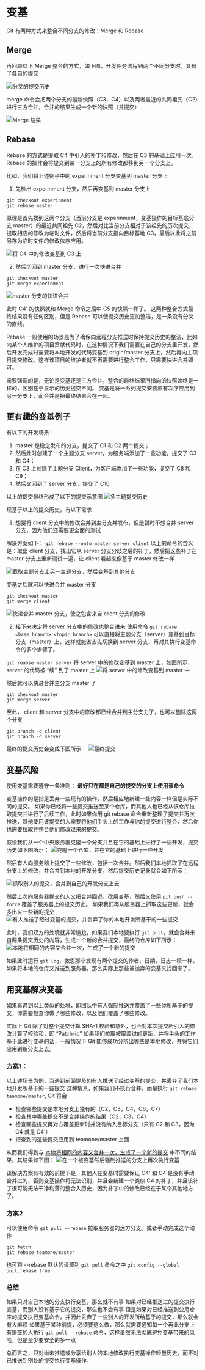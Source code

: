 # 变基

Git 有两种方式来整合不同分支的修改：Merge 和 Rebase

## Merge

再回顾以下 Merge 整合的方式，如下图，开发任务流程到两个不同分支时，又有了各自的提交

![分叉的提交历史](../0-Resource/Picture/3-6-1.png)

merge 命令会把两个分支的最新快照（C3，C4）以及两者最近的共同祖先（C2）进行三方合并，合并的结果生成一个新的快照（并提交）

![Merge 结果](../0-Resource/Picture/3-6-2.png)

## Rebase

Rebase 的方式是提取 C4 中引入的补丁和修改，然后在 C3 的基础上应用一次。
Rebase 的操作会将提交到某一分支上的所有修改都移到另一个分支上。

比如，我们将上述例子中的 experinment 分支变基到 master 分支上

1. 先检出 experinment 分支，然后再变基到 master 分支上
```
git checkout experinment
git rebase master
```

原理是首先找到这两个分支（当前分支是 experinment，变基操作的目标基底分支 master）的最近共同祖先 C2，然后对比当前分支相对于该祖先的历次提交，提取相应的修改为临时文件，然后将当前分支指向目标基地 C3，最后以此将之前另存为临时文件的修改依序应用。

![将 C4 中的修改变基到 C3 上](../0-Resource/Picture/3-6-3.png)

2. 然后切回到 master 分支，进行一次快进合并

```
git checkout master
git merge experinment
```

![master 分支的快进合并](../0-Resource/Picture/3-6-4.png)

此时 C4' 的快照就和 Merge 命令之后中 C5 的快照一样了。
这两种整合方式最终结果没有任何区别，但是 Rebase 可以使提交历史更加整洁，是一条没有分叉的直线。

Rebase 一般使用的场景是为了确保向远程分支推送时保持提交历史的整洁，比如向某个人维护的项目贡献代码时，在这种情况下我们需要在自己的分支里开发，然后开发完成时需要将本地开发的代码变基到 origin/master 分支上，然后再向主项目提交修改。这样该项目的维护者就不再需要进行整合工作，只需要快进合并即可。

需要强调的是，无论是变基还是三方合并，整合的最终结果所指向的快照始终是一样的，区别在于显示的历史提交不同。
变基是将一系列提交安装原有次序应用到另一分支上，而合并是把最终结果合在一起。

## 更有趣的变基例子

有以下的开发场景：
1. master 是稳定发布的分支，提交了 C1 和 C2 两个提交；
2. 然后此时创建了一个主题分支 server，为服务端添加了一些功能，提交了 C3 和 C4；
3. 在 C3 上创建了主题分支 Client，为客户端添加了一些功能，提交了 C8 和 C9；
4. 然后又回到了 server 分支，提交了 C10

以上的提交最终形成了以下的提交示意图
![多主题提交历史](../0-Resource/Picture/3-6-5.png)

现基于以上的提交历史，有以下需求
1. 想要将 client 分支中的修改合并到主分支并发布，但是暂时不想合并 server 分支，因为他们还需要更全面的测试

解决方案如下：
`git rebase --onto master server client`
以上的命令的含义是：取出 client 分支，找出它从 server 分支分歧之后的补丁，然后把这些补丁在 master 分支上重新测试一遍，让 client 看起来像基于 master 修改一样

![截取主题分支上另一主题分支，然后变基到其他分支](../0-Resource/Picture/3-6-6.png)

变基之后就可以快进合并 master 分支
```
git checkout master
git merge client
```

![快进合并 master 分支，使之包含来自 client 分支的修改](../0-Resource/Picture/3-6-7.png)

2. 接下来决定将 server 分支中的修改也整合进来
使用命令 `git rebase <base_branch> <topic_branch>` 可以直接将主题分支（server）变基到目标分支（master）上，这样就能省去先切换到 server 分支，再对其执行变基命令的多个步骤了。

`git reabse master server`
将 server 中的修改变基到 master 上，如图所示，server 的代码被 “续” 到了 master 上
![将 server 中的修改变基到 master 中](../0-Resource/Picture/3-6-8.png)

然后就可以快进合并主分支 master 了
```
git checkout master
git merge server
```

至此， client 和 server 分支中的修改都已经合并到主分支力了，也可以删除这两个分支
```
git branch -d client
git branch -d server
```

最终的提交历史会变成下图所示：
![最终提交](../0-Resource/Picture/3-6-9.png)

## 变基风险

使用变基需要遵守一条准则：
**最好只在都是自己的提交的分支上使用该命令**

变基操作的是指是丢弃一些现有的操作，然后相应地新建一些内容一样但是实际不同的提交。
如果你已经将一些提交推送至某个仓库，而其他人也已经从该仓库拉取提交并进行了后续工作，此时如果你用 git rebase 命令重新整理了提交并再次推送，其他使用该提交的人需要将他们手头上的工作与你的提交进行整合，然后你也需要拉取并整合他们修改过来的提交。

假设我们从一个中央服务器克隆一个分支并且在它的基础上进行了一些开发，提交历史如下图所示：
![克隆一个仓库，并在它的基础上进行一些开发](./../0-Resource/Picture/3-6-10.png)

然后有人向服务器上提交了一些修改，包括一次合并。然后我们本地抓取了在远程分支上的修改，并合并到本地的开发分支，然后提交历史记录就会如下所示：

![抓取别人的提交，合并到自己的开发分支上去](../0-Resource/Picture/3-6-11.png)

然后上次向服务器提交的人又把合并回退，改用变基，然后又使用 `pit push --force` 覆盖了服务器上的提交历史。
如果我们再从服务器上抓取这些更新，就会多出来一些新的提交
![有人推送了经过变基的提交，并丢弃了你的本地开发所基于的一些提交](../0-Resource/Picture/3-6-12.png)

此时，我们双方的处境就非常尴尬，如果我们本地要执行 `git pull`，就会合并来自两条提交历史的内容，生成一个新的合并提交，最终的仓库如下所示：
<span id = "jump">  </span>
![本地将相同的内容又合并一次，生成了一个新的提交](../0-Resource/Picture/3-6-13.png)

如果此时运行 `git log`，救恩那个发现有两个提交的作者，日期，日志一模一样。
如果将本地的仓库又推送到服务器，那么实际上那些被抛弃的变基又找回来了。

## 用变基解决变基
如果真遇到以上类似的处境，即团队中有人强制推送并覆盖了一些你所基于的提交，你需要检查你做了哪些修改，以及他们覆盖了哪些修改。

实际上 Git 除了对整个提交计算 SHA-1 校验和意外，也会对本次提交所引入的修改计算了校验和，即 “Patch-id”
如果我们拉取被覆盖过的更新，并将手头的工作基于此进行变基的话，一般情况下 Git 能够成功分辨出哪些是本地修改，并将它们应用到新分支上去。

### 方案1：

以上述场景为例，当遇到前面提及的有人推送了经过变基的提交，并丢弃了我们本地开发所基于的一些提交 这种情景，如果我们不执行合并，而是执行 `git rebase teamone/master`, Git 将会
+ 检查哪些提交是本地分支上独有的（C2，C3，C4，C6，C7）
+ 检查其中哪些提交不是合并操作的结果（C2，C3，C4）
+ 检查哪些提交再对方覆盖更新时并没有纳入目标分支（只有 C2 和 C3，因为 C4 就是 C4'）
+ 把查到的这些提交应用到 teamone/master 上面

从而我们得到与 [本地将相同的内容又合并一次，生成了一个新的提交](#jump) 中不同的结果，其结果如下图：
![在一个被变基然后强制推送的分支上再次执行变基](../0-Resource/Picture/3-6-14.png)

该解决方案有有效的前提下是，其他人在变基时需要保证 C4' 和 C4 是没有手动合并过的，否则变基操作将无法识别，并且会新建一个类似 C4 的补丁，并且该补丁很可能无法干净利落的整合入历史，因为补丁中的修改已经在于某个其他地方了。

### 方案2

可以使用命令 `git pull --rebase` 拉取服务器的远方分支。或者手动完成这个动作
```
git fetch
git rebase teamone/master
```

也可将 --rebase 默认的设置到 `git pull` 命令之中
`git config --global pull.rebase true`

### 总结

如果只对自己本地的分支执行变基，那么就不有事
如果对已经推送过的提交执行变基，而别人没有基于它的提交，那么也不会有事
但是如果对已经推送到公用仓库的提交执行变基命令，并因此丢弃了一些别人的开发所给基于的提交，那么就会有大麻烦
如果基于某种前提，必须要这么做，那么就需要通知每一个再此分支上有提交的人执行 `git pull --rebase` 命令，这样虽然无法彻底避免变基带来的风险，但是至少要安全的多一点

总而言之，只对尚未推送或分享给别人的本地修改执行变基操作轻量历史，而不对已推送到别处的提交执行变基操作。
